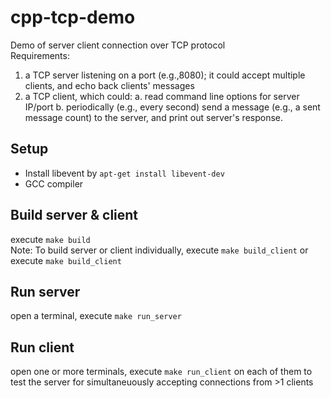 # cpp-tcp-demo

Demo of server client connection over TCP protocol  
Requirements:  
1. a TCP server listening on a port (e.g.,8080); it could accept multiple clients, and echo back clients' messages 
2. a TCP client, which could: 
a. read command line options for server IP/port 
b. periodically (e.g., every second) send a message (e.g., a sent message count) to the server, and print out server's response.  

## Setup
- Install libevent by `apt-get install libevent-dev`
- GCC compiler

## Build server & client
execute `make build`  
Note: To build server or client individually, execute `make build_client` or execute `make build_client`  

## Run server
open a terminal, execute `make run_server`

## Run client
open one or more terminals, execute `make run_client` on each of them to test the server for simultaneuously accepting connections from >1 clients  
